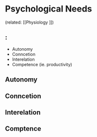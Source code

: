 # Psychological Needs

(related: [[Physiology ]])
## : 
- Autonomy
- Conncetion
- Interelation
- Competence (ie. productivity)



## Autonomy

## Conncetion
## Interelation

## Comptence